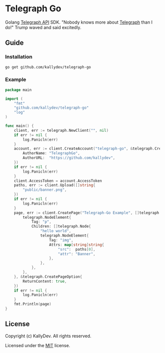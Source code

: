 # Telegraph Go

Golang [Telegraph API](https://telegra.ph/api) SDK. "Nobody knows more about [Telegraph](https://telegra.ph/) than I do!" Trump waved and said excitedly.

## Guide

### Installation

```bash
go get github.com/kallydev/telegraph-go
```

### Example

```go
package main

import (
	"fmt"
	"github.com/kallydev/telegraph-go"
	"log"
)

func main() {
	client, err := telegraph.NewClient("", nil)
	if err != nil {
		log.Panicln(err)
	}
	account, err := client.CreateAccount("telegraph-go", &telegraph.CreateAccountOption{
		AuthorName: "TelegraphGo",
		AuthorURL:  "https://github.com/kallydev",
	})
	if err != nil {
		log.Panicln(err)
	}
	client.AccessToken = account.AccessToken
	paths, err := client.Upload([]string{
		"public/banner.png",
	})
	if err != nil {
		log.Panicln(err)
	}
	page, err := client.CreatePage("Telegraph-Go Example", []telegraph.Node{
		telegraph.NodeElement{
			Tag: "p",
			Children: []telegraph.Node{
				"hello world",
				telegraph.NodeElement{
					Tag: "img",
					Attrs: map[string]string{
						"src":  paths[0],
						"attr": "Banner",
					},
				},
			},
		},
	}, &telegraph.CreatePageOption{
		ReturnContent: true,
	})
	if err != nil {
		log.Panicln(err)
	}
	fmt.Println(page)
}
```

## License

Copyright (c) KallyDev. All rights reserved.

Licensed under the [MIT](LICENSE) license.
